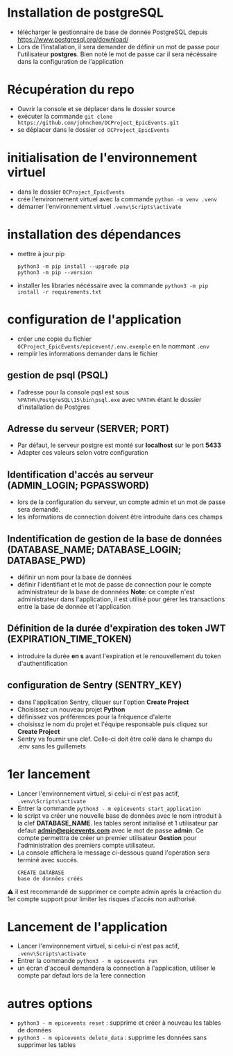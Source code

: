 # Installation de postgreSQL
- télécharger le gestionnaire de base de donnée PostgreSQL depuis https://www.postgresql.org/download/
- Lors de l'installation, il sera demander de définir un mot de passe pour l'utilisateur **postgres**. Bien noté le mot de passe car il sera nécéssaire dans la configuration de l'application

# Récupération du repo
- Ouvrir la console et se déplacer dans le dossier source
- exécuter la commande `git clone https://github.com/johnchem/OCProject_EpicEvents.git`
- se déplacer dans le dossier `cd OCProject_EpicEvents`

# initialisation de l'environnement virtuel
- dans le dossier `OCProject_EpicEvents`
- crée l'environnement virtuel avec la commande `python -m venv .venv`
- démarrer l'environnement virtuel `.venv\Scripts\activate`

# installation des dépendances
- mettre à jour pip
    ```
    python3 -m pip install --upgrade pip
    python3 -m pip --version
    ```
- installer les libraries nécéssaire avec la commande `python3 -m pip install -r requirements.txt`

# configuration de l'application
- créer une copie du fichier `OCProject_EpicEvents/epicevent/.env.exemple` en le nommant `.env`
- remplir les informations demander dans le fichier 

## gestion de psql (PSQL)
- l'adresse pour la console pqsl est sous `%PATH%\PostgreSQL\15\bin\psql.exe` avec `%PATH%` étant le dossier d'installation de Postgres

## Adresse du serveur (SERVER; PORT)
- Par défaut, le serveur postgre est monté sur **localhost** sur le port **5433**
- Adapter ces valeurs selon votre configuration

## Identification d'accés au serveur (ADMIN_LOGIN; PGPASSWORD)
- lors de la configuration du serveur, un compte admin et un mot de passe sera demandé.
- les informations de connection doivent être introduite dans ces champs

## Indentification de gestion de la base de données (DATABASE_NAME; DATABASE_LOGIN; DATABASE_PWD)
- définir un nom pour la base de données
- définir l'identifiant et le mot de passe de connection pour le compte administrateur de la base de donnnées
**Note:** ce compte n'est administrateur dans l'application, il est utilisé pour gérer les transactions entre la base de donnée et l'application

## Définition de la durée d'expiration des token JWT (EXPIRATION_TIME_TOKEN)
- introduire la durée **en s** avant l'expiration et le renouvellement du token d'authentification

## configuration de Sentry (SENTRY_KEY)
- dans l'application Sentry, cliquer sur l'option **Create Project**
- Choisissez un nouveau projet **Python**
- définissez vos préférences pour la fréquence d'alerte
- choisissz le nom du projet et l'équipe responsable puis cliquez sur **Create Project**
- Sentry va fournir une clef. Celle-ci doit être collé dans le champs du .env sans les guillemets  

# 1er lancement
- Lancer l'environnement virtuel, si celui-ci n'est pas actif, `.venv\Scripts\activate`
- Entrer la commande `python3 - m epicevents start_application`
- le script va créer une nouvelle base de données avec le nom introduit à la clef **DATABASE_NAME**. les tables seront initialisé et 1 utilisateur par defaut **admin@epicevents.com** avec le mot de passe **admin**. Ce compte permettra de créer un premier utilisateur **Gestion** pour l'administration des premiers compte utilisateur.
- La console affichera le message ci-dessous quand l'opération sera terminé avec succés.
    ```
    CREATE DATABASE
    base de données créés
    ```

:warning: il est recommandé de supprimer ce compte admin aprés la créaction du 1er compte support pour limiter les risques d'accés non authorisé. 

# Lancement de l'application
- Lancer l'environnement virtuel, si celui-ci n'est pas actif, `.venv\Scripts\activate`
- Entrer la commande `python3 - m epicevents run`
- un écran d'acceuil demandera la connection à l'application, utiliser le compte par defaut lors de la 1ere connection

# autres options
- `python3 - m epicevents reset` : supprime et créer à nouveau les tables de données
- `python3 - m epicevents delete_data` : supprime les données sans supprimer les tables
